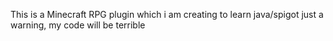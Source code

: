 This is a Minecraft RPG plugin which i am creating to learn java/spigot just a warning, my code will be terrible

